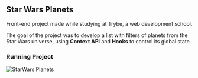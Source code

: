 ## Star Wars Planets

Front-end project made while studying at Trybe, a web development school.

The goal of the project was to develop a list with filters of planets from the Star Wars universe, using __Context API__ and __Hooks__ to control its global state.

### Running Project

![StarWars Planets](https://user-images.githubusercontent.com/88805423/156948261-181710a7-0a1f-48c8-97d3-a0cbdf75a422.gif)
